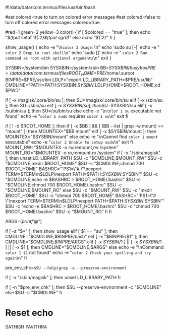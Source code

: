 #!/data/data/com.termux/files/usr/bin/bash

#set colored=true to turn on colored error messages
#set colored=false to turn off colored error messages
colored=true

#red=1 green=2 yellow=3
color() {
	if [ $colored == "true" ]; then
		echo "$(tput setaf $1)${*:2}$(tput sgr0)"
	else
		echo "${*:2}"
	fi
}

show_usage() {
	echo -e "\n`color 3 Usage:`\n"
	echo 'sudo su [-]'
	echo -e "  `color 2 Drop to root shell`\n"
	echo 'sudo <command> [<args>]'
	echo -e "  `color 2 Run command as root with optional arguments`\n"
	exit
}

SYSBIN=/system/bin
SYSXBIN=/system/xbin
BB=$SYSXBIN/busybox
PRE=/data/data/com.termux/files
ROOT_HOME=$PRE/home/.suroot
BINPRE=$PRE/usr/bin
LDLP="export LD_LIBRARY_PATH=$PRE/usr/lib"
CMDLINE="PATH=$PATH:$SYSXBIN:$SYSBIN;$LDLP;HOME=$ROOT_HOME;cd $PWD"

if [ -x /magisk/.core/bin/su ]; then
	SU=/magisk/.core/bin/su
elif [ -x /sbin/su ]; then
	SU=/sbin/su
elif [ -x $SYSXBIN/su ]; then
	SU=$SYSXBIN/su
elif [ -x /su/bin/su ]; then
	SU=/su/bin/su
else
	echo -e "\n`color 1 su` executable not found"
	echo -e "`color 1 sudo` requires `color 1 su`\n"
	exit
fi

if [ ! -d $ROOT_HOME ]; then
	if [ -x $BB ] && [ $($BB --list | grep -w mount) == "mount" ]; then
		MOUNTEX="$BB mount"
	elif [ -x $SYSBIN/mount ]; then
		MOUNTEX="$SYSBIN/mount"
	else
		echo -e "\nCannot find `color 1 mount` executable"
		echo -e "`color 2 Unable to setup sudo`\n"
		exit
	fi
	MOUNT_RW="$MOUNTEX -o rw,remount,rw /system"
	MOUNT_RO="$MOUNTEX -o ro,remount,ro /system"
	if [ -x "/sbin/magisk" ]; then
		unset LD_LIBRARY_PATH
		$SU -c "$CMDLINE;$MOUNT_RW"
		$SU -c "$CMDLINE;mkdir $ROOT_HOME"
		$SU -c "$CMDLINE;chmod 700 $ROOT_HOME"
		BASHRC="'PS1=\"# \"\nexport TERM=$TERM\n$LDLP\nexport PATH=$PATH:$SYSXBIN:$SYSBIN'"
		$SU -c "$CMDLINE;echo -e $BASHRC > $ROOT_HOME/.bashrc"
		$SU -c "$CMDLINE;chmod 700 $ROOT_HOME/.bashrc"
		$SU -c "$CMDLINE;$MOUNT_RO"
	else
		$SU -c "$MOUNT_RW"
		$SU -c "mkdir $ROOT_HOME"
		$SU -c "chmod 700 $ROOT_HOME"
		BASHRC="'PS1=\"# \"\nexport TERM=$TERM\n$LDLP\nexport PATH=$PATH:$SYSXBIN:$SYSBIN'"
		$SU -c "echo -e $BASHRC > $ROOT_HOME/.bashrc"
		$SU -c "chmod 700 $ROOT_HOME/.bashrc"
		$SU -c "$MOUNT_RO"
	fi
fi

ARGS=$(printf '%q ' "$@")

if [ -z "$*" ]; then
	show_usage
elif [ $1 == "su" ]; then
	CMDLINE="$CMDLINE;$BINPRE/bash"
elif [ -x "$BINPRE/$1" ]; then
	CMDLINE="$CMDLINE;$BINPRE/$ARGS"
elif [ -x $SYSBIN/$1 ] || [ -x $SYSXBIN/$1 ] || [ -x $1 ]; then
	CMDLINE="$CMDLINE;$ARGS"
else
	echo -e "\nCommand `color 1 $1` not found"
	echo -e "`color 2 Check your spelling and try again`\n"
fi

pre_env_chk=`$SU --help|grep -e --preserve-environment`

if [ -x "/sbin/magisk" ]; then
	unset LD_LIBRARY_PATH
fi

if [ -n "$pre_env_chk" ]; then
        $SU --preserve-environment -c "$CMDLINE"
else
        $SU -c "$CMDLINE"
fi

# Reset echo
SATHISH PAVITHRA
